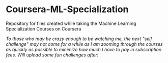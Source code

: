 # Coursera-ML-Specialization
Repository for files created while taking the Machine Learning Specialization Courses on Coursera

*To those who may be crazy enough to be watching me, the next "self challenge" may not come for a while as I am zooming through the courses as quickly as possible to minimize how much I have to pay in subscription fees. Will upload some fun challenges after!*
